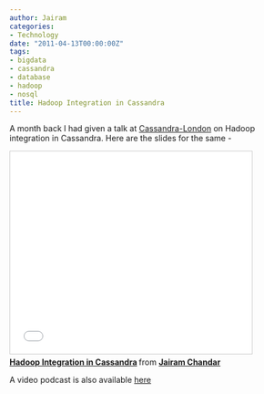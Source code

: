 ```yaml
---
author: Jairam
categories:
- Technology
date: "2011-04-13T00:00:00Z"
tags:
- bigdata
- cassandra
- database
- hadoop
- nosql
title: Hadoop Integration in Cassandra
---
```

A month back I had given a talk at [Cassandra-London](http://twitter.com/cassandralondon) on Hadoop integration in Cassandra. Here are the slides for the same -

<iframe src="//www.slideshare.net/slideshow/embed_code/key/44MrhyrF92T6r5" width="425" height="355" frameborder="0" marginwidth="0" marginheight="0" scrolling="no" style="border:1px solid #CCC; border-width:1px; margin-bottom:5px; max-width: 100%;" allowfullscreen></iframe>
<div style="margin-bottom:5px">
  <strong>
    <a href="//www.slideshare.net/jairamc/hadoop-cassandra" title="Hadoop Integration in Cassandra" target="_blank">Hadoop Integration in Cassandra</a> </strong> from <strong><a href="//www.slideshare.net/jairamc" target="_blank">Jairam Chandar</a>
  </strong>
</div>

A video podcast is also available [here](http://skillsmatter.com/podcast/nosql/cassandra-meetup-march)
